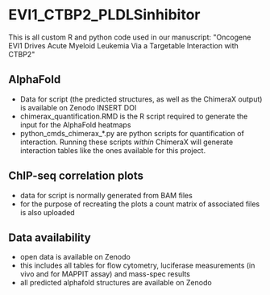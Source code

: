 # EVI1_CTBP2_PLDLSinhibitor

This is all custom R and python code used in our manuscript:
"Oncogene EVI1 Drives Acute Myeloid Leukemia Via a Targetable Interaction with CTBP2"

## AlphaFold

* Data for script (the predicted structures, as well as the ChimeraX output) is available on Zenodo INSERT DOI
* chimerax_quantification.RMD is the R script required to generate the input for the AlphaFold heatmaps
* python_cmds_chimerax_*.py are python scripts for quantification of interaction. Running these scripts *within* ChimeraX will generate interaction tables like the ones available for this project. 

## ChIP-seq correlation plots
* data for script is normally generated from BAM files
* for the purpose of recreating the plots a count matrix of associated files is also uploaded

## Data availability
* open data is available on Zenodo
* this includes all tables for flow cytometry, luciferase measurements (in vivo and for MAPPIT assay) and mass-spec results
* all predicted alphafold structures are available on Zenodo
